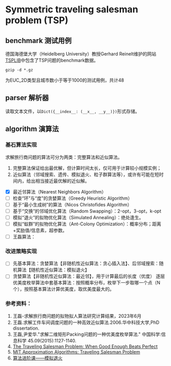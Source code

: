 # Symmetric traveling salesman problem (TSP)

## benchmark 测试用例

德国海德堡大学（Heidelberg University）教授Gerhard
Reinelt维护的网站[TSPLIB](http://comopt.ifi.uni-heidelberg.de/software/TSPLIB95/)中包含了TSP问题的benchmark数据。

```commandline
gzip -d *.gz
```

为EUC_2D类型且城市数小于等于1000的测试用例，共计48

## parser 解析器

读取文本文件，以`Dict({__index__: (__x__, __y__)})`形式存储。

## algorithm 演算法

### 基石算法实现

求解旅行商问题的算法可分为两类：完整算法和近似算法。
1. 完整算法保证给出最优解，但计算时间太长，仅可用于计算较小规模实例；
2. 近似算法（邻域搜索、遗传、模拟退火、粒子群算法等），或许有可能在短时间内，给出相当接近最优解的近似解。

- [x] 最近邻算法（Nearest Neighbors Algorithm）
- [ ] 检查“环”与“度”的贪婪算法（Greedy Heuristic Algorithm）
- [ ] 基于“最小生成树”的算法（Nicos Christofides Algorithm）
- [ ] 基于“交换”的邻域优化算法（Random Swapping）：2-opt，3-opt，k-opt
- [ ] 模拟“退火”的拟物优化算法（Simulated Annealing）：绝处逢生。
- [ ] 模拟“蚁群”的拟物优化算法（Ant-Colony Optimization）：概率分布；距离+奖励值/信息素，超参数。
- [ ] 王磊算法：

### 改进策略实现

- [ ] 先基本算法：贪婪算法【非随机性近似算法：贪心插入法】、后邻域搜索：随机算法【随机性近似算法：模拟退火】
- [ ] 贪婪算法【非随机性近似算法：最近邻】，用于计算最后的长度（优度）
 逐层优美度枚举算法中套基本算法：按照概率分布，枚举下一步取哪一个点（N个），按照基本算法计算优美度，取优美度最大的。

### 参考资料：

1. 王磊-求解旅行商问题的拟物拟人算法研究计算结果，2023年6月
2. 王磊.求解工件车间调度问题的一种高效近似算法.2006.华中科技大学,PhD dissertation.
3. 王磊,尹爱华."求解二维矩形Packing问题的一种优美度枚举算法." 中国科学:信息科学 45.09(2015):1127-1140.
4. [The Traveling Salesman Problem: When Good Enough Beats Perfect](https://youtu.be/GiDsjIBOVoA)
5. [MIT Approximation Algorithms: Traveling Salesman Problem](https://youtu.be/zM5MW5NKZJg)
6. [算法进阶课——模拟退火](https://www.acwing.com/activity/content/32/)